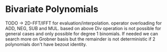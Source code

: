 # Bivariate Polynomials



TODO -> 2D-FFT/IFFT for evaluation/interpolation. operator overloading for ADD, NEG, SUB and MUL. based on above Div operation is not possible for general cases and only possible for degree 1 binomials. If needed we can search more on Grobner basis but the remainder is not deterministic if 2 polynomials don't have bezout identity. 
